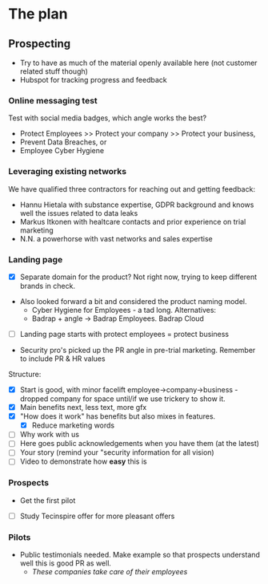 # The plan

## Prospecting

* Try to have as much of the material openly available here (not customer
  related stuff though)
* Hubspot for tracking progress and feedback

### Online messaging test

Test with social media badges, which angle works the best?

* Protect Employees >> Protect your company >> Protect your business,
* Prevent Data Breaches, or
* Employee Cyber Hygiene

### Leveraging existing networks

We have qualified three contractors for reaching out and getting feedback:

* Hannu Hietala with substance expertise, GDPR background and knows well the issues
  related to data leaks
* Markus Itkonen with healtcare contacts and prior experience on trial marketing
* N.N. a powerhorse with vast networks and sales expertise

### Landing page

* [x] Separate domain for the product? Not right now, trying to keep different
    brands in check.
* Also looked forward a bit and considered the product naming model.
  * Cyber Hygiene for Employees - a tad long. Alternatives:
  * Badrap + angle -> Badrap Employees. Badrap Cloud
* [ ] Landing page starts with protect employees = protect business
* Security pro's picked up the PR angle in pre-trial marketing. Remember to
  include PR & HR values

Structure:

* [x] Start is good, with minor facelift employee->company->business - dropped
  company for space until/if we use trickery to show it.
* [x] Main benefits next, less text, more gfx
* [x] "How does it work" has benefits but also mixes in features.
  * [x] Reduce marketing words
* [ ] Why work with us
* [ ] Here goes public acknowledgements when you have them (at the latest)
* [ ] Your story (remind your "security information for all vision)
* [ ] Video to demonstrate how **easy** this is

### Prospects

* Get the first pilot
* [ ] Study Tecinspire offer for more pleasant offers

### Pilots

* Public testimonials needed. Make example so that prospects understand well
  this is good PR as well.
  * *These companies take care of their employees*
